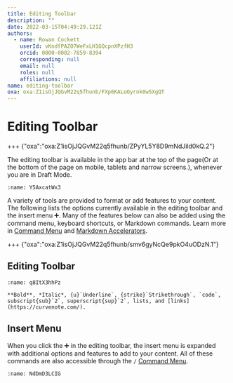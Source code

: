 ```yaml
---
title: Editing Toolbar
description: ""
date: 2022-03-15T04:49:29.121Z
authors:
  - name: Rowan Cockett
    userId: vKndfPAZO7WeFxLH1GQcpnXPzfH3
    orcid: 0000-0002-7859-8394
    corresponding: null
    email: null
    roles: null
    affiliations: null
name: editing-toolbar
oxa: oxa:Z1isOjJQGvM22q5fhunb/FXp6KALoOyrnk0w5XgQT
---
```


# Editing Toolbar

+++ {"oxa":"oxa:Z1isOjJQGvM22q5fhunb/ZPyYL5Y8D9mNdJild0kQ.2"}

The editing toolbar is available in the app bar at the top of the page(Or at the bottom of the page on mobile, tablets and narrow screens.), whenever you are in Draft Mode.

```{figure} images/Z1isOjJQGvM22q5fhunb-DusY0EegfAR2jas6mpa8-v1.png
:name: Y5AxcatWx3
```

A variety of tools are provided to format or add features to your content. The following lists the options currently available in the editing toolbar and the insert menu ➕. Many of the features below can also be added using the command menu, keyboard shortcuts, or Markdown commands. Learn more in [Command Menu](oxa:Z1isOjJQGvM22q5fhunb/gKX5CnZEMGcUbygsA0dh "Command Menu") and [Markdown Accelerators](oxa:Z1isOjJQGvM22q5fhunb/CR4x2BBf2tUF5l0BmMNK "Markdown Accelerators").

+++ {"oxa":"oxa:Z1isOjJQGvM22q5fhunb/smv6gyNcQe9pkO4uODzN.1"}

## Editing Toolbar

```{figure} images/Z1isOjJQGvM22q5fhunb-2mimT2OCSmoZYXuzlG4x-v1.png
:name: q8ItX3hhPz

**Bold**, *Italic*, {u}`Underline`, {strike}`Strikethrough`, `code`, subscript{sub}`2`, superscript{sup}`2`, lists, and [links](https://curvenote.com/).
```

## Insert Menu

When you click the ➕ in the editing toolbar, the insert menu is expanded with additional options and features to add to your content. All of these commands are also accessible through the `/` [Command Menu](oxa:Z1isOjJQGvM22q5fhunb/gKX5CnZEMGcUbygsA0dh "Command Menu").

```{figure} images/Z1isOjJQGvM22q5fhunb-cFXLGsaOKxNyXBVTwtiS-v1.png
:name: NdDmD3LCIG
```

